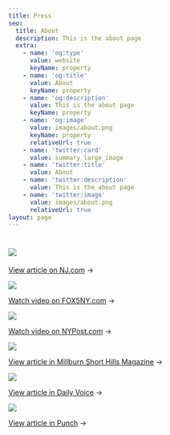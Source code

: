 ```yaml
---
title: Press
seo:
  title: About
  description: This is the about page
  extra:
    - name: 'og:type'
      value: website
      keyName: property
    - name: 'og:title'
      value: About
      keyName: property
    - name: 'og:description'
      value: This is the about page
      keyName: property
    - name: 'og:image'
      value: images/about.png
      keyName: property
      relativeUrl: true
    - name: 'twitter:card'
      value: summary_large_image
    - name: 'twitter:title'
      value: About
    - name: 'twitter:description'
      value: This is the about page
    - name: 'twitter:image'
      value: images/about.png
      relativeUrl: true
layout: page
---
```

# ![](/images/press-star-ledger-3dc356c5.png)

[View article on NJ.com](https://bit.ly/2XIp0Dk) →

![](/images/press-FOX5-52b7d387.png)

[Watch video on FOX5NY.com](https://bit.ly/3lSTM51) →

![](/images/press-NY-Post.png)

[Watch video on NYPost.com](https://bit.ly/2WazYkS) →

![](/images/press-millburn-shorthills-mag-d4b206f3.png)

[View article in Millburn Short Hills Magazine](https://bit.ly/3o2eodC) →

![](/images/press-daily-essex-1011fcb6.png)

[View article in Daily Voice](https://bit.ly/2XIDRxI) →

![](/images/press-punch.png)

[View article in Punch](https://bit.ly/39MYVGl) →
